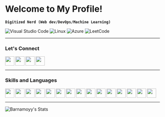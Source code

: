# Welcome to My Profile!

**`Digitized Nerd (Web dev/DevOps/Machine Learning)`**

![Visual Studio Code](https://img.shields.io/badge/Visual%20Studio%20Code-0078d7.svg?style=for-the-badge&logo=visual-studio-code&logoColor=white)
![Linux](https://img.shields.io/badge/Linux-FCC624?style=for-the-badge&logo=linux&logoColor=black)
![Azure](https://img.shields.io/badge/azure-%230072C6.svg?style=for-the-badge&logo=microsoftazure&logoColor=white)
![LeetCode](https://img.shields.io/badge/LeetCode-000000?style=for-the-badge&logo=LeetCode&logoColor=#d16c06)

---

### Let's Connect 

<a href="https://barnamoy-portfolio.vercel.app/"><img align="left" src="https://img.icons8.com/?size=100&id=63807&format=png&color=000000" width="30px" /></a>
<a href="https://www.instagram.com/barnamoyy/"><img align="left" src="https://img.icons8.com/?size=100&id=32323&format=png&color=000000" width="30px" /></a>
<a href="https://www.instagram.com/barnamoyy/"><img align="left" src="https://img.icons8.com/?size=100&id=13963&format=png&color=000000" width="30px" /></a>
<a href="https://www.linkedin.com/in/barnamoy-roy-535080202/"><img align="left" src="https://img.icons8.com/?size=100&id=13930&format=png&color=000000" width="30px" /></a>

<br clear="left"/>

---

### Skills and Languages

<img align="left" width="30px" src="https://cdn.jsdelivr.net/gh/devicons/devicon@latest/icons/c/c-original.svg" />
<img align="left" width="30px" src="https://cdn.jsdelivr.net/gh/devicons/devicon@latest/icons/cplusplus/cplusplus-original.svg" />
<img align="left" width="30px" src="https://cdn.jsdelivr.net/gh/devicons/devicon@latest/icons/python/python-original.svg" />
<img align="left" width="30px" src="https://cdn.jsdelivr.net/gh/devicons/devicon@latest/icons/java/java-original.svg" />
<img align="left" width="30px" src="https://cdn.jsdelivr.net/gh/devicons/devicon@latest/icons/javascript/javascript-original.svg" />
<img align="left" width="30px" src="https://cdn.jsdelivr.net/gh/devicons/devicon@latest/icons/typescript/typescript-original.svg" />
<img align="left" width="30px" src="https://cdn.jsdelivr.net/gh/devicons/devicon@latest/icons/react/react-original.svg" />  
<img align="left" width="30px" src="https://cdn.jsdelivr.net/gh/devicons/devicon@latest/icons/nextjs/nextjs-original.svg" />      
<img align="left" width="30px" src="https://cdn.jsdelivr.net/gh/devicons/devicon@latest/icons/html5/html5-original.svg" />
<img align="left" width="30px" src="https://cdn.jsdelivr.net/gh/devicons/devicon@latest/icons/css3/css3-original.svg" />
<img align="left" width="30px" src="https://cdn.jsdelivr.net/gh/devicons/devicon@latest/icons/tailwindcss/tailwindcss-original.svg"" />
<img align="left" width="30px" src="https://cdn.jsdelivr.net/gh/devicons/devicon@latest/icons/jenkins/jenkins-original.svg" />
<img align="left" width="30px" src="https://cdn.jsdelivr.net/gh/devicons/devicon@latest/icons/linux/linux-original.svg" />
<img align="left" width="30px" src="https://cdn.jsdelivr.net/gh/devicons/devicon@latest/icons/bash/bash-plain.svg" />
<img align="left" width="30px" src="https://cdn.jsdelivr.net/gh/devicons/devicon@latest/icons/azure/azure-original.svg" />

<br clear="left"/>

---

![Barnamoyy's Stats](https://github-readme-stats.vercel.app/api?username=Barnamoyy&theme=react&show_icons=true&hide_border=true&count_private=true)
